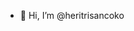 - 👋 Hi, I’m @heritrisancoko

<!---
heritrisancoko/heritrisancoko is a ✨ special ✨ repository because its `README.md` (this file) appears on your GitHub profile.
You can click the Preview link to take a look at your changes.
--->
